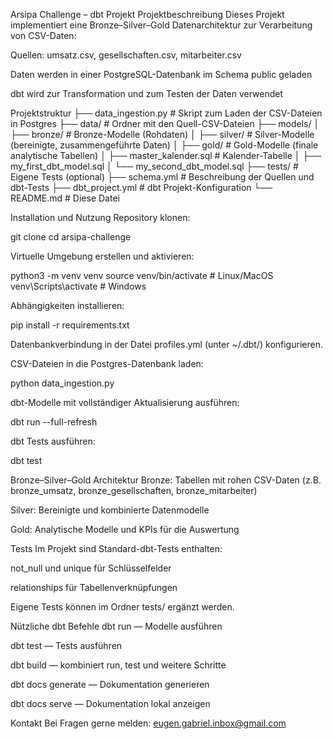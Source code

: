 Arsipa Challenge – dbt Projekt
Projektbeschreibung
Dieses Projekt implementiert eine Bronze–Silver–Gold Datenarchitektur zur Verarbeitung von CSV-Daten:

Quellen: umsatz.csv, gesellschaften.csv, mitarbeiter.csv

Daten werden in einer PostgreSQL-Datenbank im Schema public geladen

dbt wird zur Transformation und zum Testen der Daten verwendet

Projektstruktur
├── data_ingestion.py         # Skript zum Laden der CSV-Dateien in Postgres
├── data/                    # Ordner mit den Quell-CSV-Dateien
├── models/
│   ├── bronze/              # Bronze-Modelle (Rohdaten)
│   ├── silver/              # Silver-Modelle (bereinigte, zusammengeführte Daten)
│   ├── gold/                # Gold-Modelle (finale analytische Tabellen)
│   ├── master_kalender.sql  # Kalender-Tabelle
│   ├── my_first_dbt_model.sql
│   └── my_second_dbt_model.sql
├── tests/                   # Eigene Tests (optional)
├── schema.yml               # Beschreibung der Quellen und dbt-Tests
├── dbt_project.yml          # dbt Projekt-Konfiguration
└── README.md                # Diese Datei

Installation und Nutzung
Repository klonen:

git clone <repository-url>
cd arsipa-challenge

Virtuelle Umgebung erstellen und aktivieren:

python3 -m venv venv
source venv/bin/activate   # Linux/MacOS
venv\\Scripts\\activate    # Windows

Abhängigkeiten installieren:

pip install -r requirements.txt

Datenbankverbindung in der Datei profiles.yml (unter ~/.dbt/) konfigurieren.

CSV-Dateien in die Postgres-Datenbank laden:

python data_ingestion.py

dbt-Modelle mit vollständiger Aktualisierung ausführen:

dbt run --full-refresh

dbt Tests ausführen:

dbt test

Bronze–Silver–Gold Architektur
Bronze: Tabellen mit rohen CSV-Daten (z.B. bronze_umsatz, bronze_gesellschaften, bronze_mitarbeiter)

Silver: Bereinigte und kombinierte Datenmodelle

Gold: Analytische Modelle und KPIs für die Auswertung

Tests
Im Projekt sind Standard-dbt-Tests enthalten:

not_null und unique für Schlüsselfelder

relationships für Tabellenverknüpfungen

Eigene Tests können im Ordner tests/ ergänzt werden.

Nützliche dbt Befehle
dbt run — Modelle ausführen

dbt test — Tests ausführen

dbt build — kombiniert run, test und weitere Schritte

dbt docs generate — Dokumentation generieren

dbt docs serve — Dokumentation lokal anzeigen

Kontakt
Bei Fragen gerne melden: eugen.gabriel.inbox@gmail.com